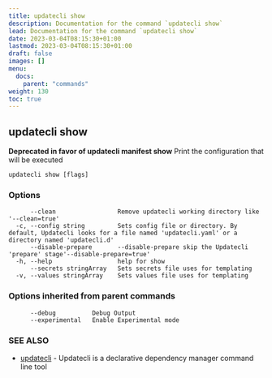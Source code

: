 ```yaml
---
title: updatecli show
description: Documentation for the command `updatecli show`
lead: Documentation for the command `updatecli show`
date: 2023-03-04T08:15:30+01:00
lastmod: 2023-03-04T08:15:30+01:00
draft: false
images: []
menu:
  docs:
    parent: "commands"
weight: 130
toc: true
---
```


## updatecli show

**Deprecated in favor of updatecli manifest show** Print the configuration that will be executed

```
updatecli show [flags]
```

### Options

```
      --clean                 Remove updatecli working directory like '--clean=true'
  -c, --config string         Sets config file or directory. By default, Updatecli looks for a file named 'updatecli.yaml' or a directory named 'updatecli.d'
      --disable-prepare       --disable-prepare skip the Updatecli 'prepare' stage'--disable-prepare=true'
  -h, --help                  help for show
      --secrets stringArray   Sets secrets file uses for templating
  -v, --values stringArray    Sets values file uses for templating
```

### Options inherited from parent commands

```
      --debug          Debug Output
      --experimental   Enable Experimental mode
```

### SEE ALSO

* [updatecli](/docs/commands/updatecli)	 - Updatecli is a declarative dependency manager command line tool

